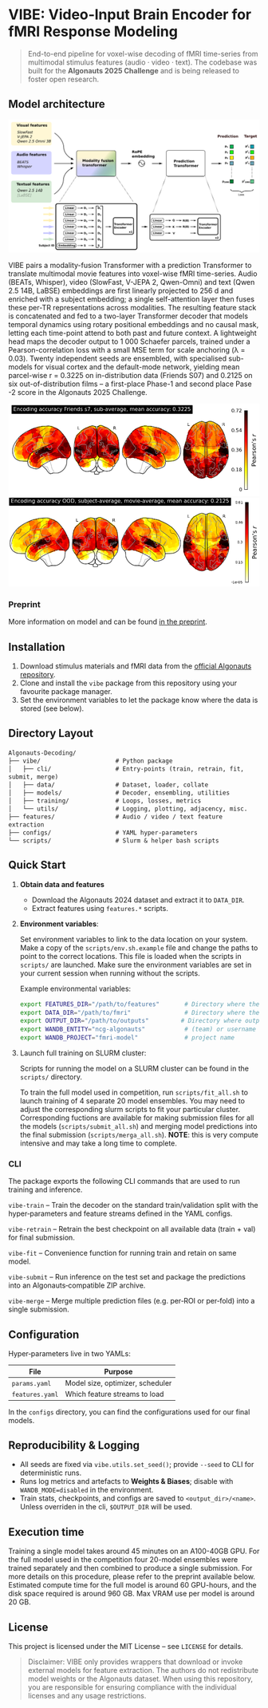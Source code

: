 # VIBE: Video‑Input Brain Encoder for fMRI Response Modeling

> End-to-end pipeline for voxel-wise decoding of fMRI time-series from multimodal stimulus features (audio · video · text).
> The codebase was built for the **Algonauts 2025 Challenge** and is being released to foster open research.

## Model architecture
![Model architecture](figures/model.png)

VIBE pairs a modality-fusion Transformer with a prediction Transformer to translate multimodal movie features into voxel-wise fMRI time-series.  Audio (BEATs, Whisper), video (SlowFast, V-JEPA 2, Qwen-Omni) and text (Qwen 2.5 14B, LaBSE) embeddings are first linearly projected to 256 d and enriched with a subject embedding; a single self-attention layer then fuses these per-TR representations across modalities. The resulting feature stack is concatenated and fed to a two-layer Transformer decoder that models temporal dynamics using rotary positional embeddings and no causal mask, letting each time-point attend to both past and future context. A lightweight head maps the decoder output to 1 000 Schaefer parcels, trained under a Pearson-correlation loss with a small MSE term for scale anchoring (λ = 0.03). Twenty independent seeds are ensembled, with specialised sub-models for visual cortex and the default-mode network, yielding mean parcel-wise r = 0.3225 on in-distribution data (Friends S07) and 0.2125 on six out-of-distribution films – a first-place Phase-1 and second place Pase -2 score in the Algonauts 2025 Challenge.

![](figures/s07_scores.png)
![](figures/ood_scores.png)

### Preprint

More information on model and can be found [in the preprint](https://arxiv.org/abs/2507.17958).

## Installation

1. Download stimulus materials and fMRI data from the [official Algonauts repository](https://algonautsproject.com/braindata.html).
2. Clone and install the `vibe` package from this repository using your favourite package manager.
3. Set the environment variables to let the package know where the data is stored (see below).

## Directory Layout

```
Algonauts-Decoding/
├── vibe/                     # Python package
│   ├── cli/                  # Entry‑points (train, retrain, fit, submit, merge)
│   ├── data/                 # Dataset, loader, collate
│   ├── models/               # Decoder, ensembling, utilities
│   ├── training/             # Loops, losses, metrics
│   └── utils/                # Logging, plotting, adjacency, misc.
├── features/                 # Audio / video / text feature extraction
├── configs/                  # YAML hyper‑parameters
└── scripts/                  # Slurm & helper bash scripts
```

## Quick Start

1. **Obtain data and features**

   * Download the Algonauts 2024 dataset and extract it to `DATA_DIR`.
   * Extract features using `features.*` scripts.

2. **Environment variables**:

   Set environment variables to link to the data location on your system. Make a copy of the `scripts/env.sh.example` file and change the paths to point to the correct locations. This file is loaded when the scripts in `scripts/` are launched. Make sure the environment variables are set in your current session when running without the scripts.

   Example environmental variables:
   ```bash
   export FEATURES_DIR="/path/to/features"       # Directory where the features are saved/stored
   export DATA_DIR="/path/to/fmri"               # Directory where the fMRI data is stored
   export OUTPUT_DIR="/path/to/outputs"         # Directory where outputs (checkpoints, submission-files, etc.) will be saved
   export WANDB_ENTITY="ncg-algonauts"           # (team) or username that owns the project
   export WANDB_PROJECT="fmri-model"             # project name
   ```

3. Launch full training on SLURM cluster:

   Scripts for running the model on a SLURM cluster can be found in the `scripts/` directory.
  
   To train the full model used in competition, run `scripts/fit_all.sh` to launch training of 4 separate 20 model ensembles. You may need to adjust the corresponding slurm scripts to fit your particular cluster.
   Corresponding fuctions are available for making submission files for all the models (`scripts/submit_all.sh`) and merging model predictions into the final submission (`scripts/merga_all.sh`). **NOTE**: this is very compute intensive and may take a long time to complete.

### CLI

The package exports the following CLI commands that are used to run training and inference.

`vibe-train` – Train the decoder on the standard train/validation split with the hyper‑parameters and feature streams defined in the YAML configs.

`vibe-retrain` – Retrain the best checkpoint on all available data (train + val) for final submission.

`vibe-fit` – Convenience function for running train and retain on same model.

`vibe-submit` – Run inference on the test set and package the predictions into an Algonauts‑compatible ZIP archive.

`vibe-merge` – Merge multiple prediction files (e.g. per‑ROI or per‑fold) into a single submission.

## Configuration

Hyper‑parameters live in two YAMLs:

| File                    | Purpose                          |
| ----------------------- | -------------------------------- |
| `params.yaml`           | Model size, optimizer, scheduler |
| `features.yaml`         | Which feature streams to load    |

In the `configs` directory, you can find the configurations used for our final models.

## Reproducibility & Logging

* All seeds are fixed via `vibe.utils.set_seed()`; provide `--seed` to CLI for deterministic runs.
* Runs log metrics and artefacts to **Weights & Biases**; disable with `WANDB_MODE=disabled` in the environment.
* Train stats, checkpoints, and configs are saved to `<output_dir>/<name>`. Unless overriden in the cli, `$OUTPUT_DIR` will be used.

## Execution time

Training a single model takes around 45 minutes on an A100-40GB GPU. For the full model used in the competition four 20-model ensembles were trained separately and then combined to produce a single submission. For more details on this procedure, please refer to the preprint available below. Estimated compute time for the full model is around 60 GPU-hours, and the disk space required is around 960 GB. Max VRAM use per model is around 20 GB.

## License

This project is licensed under the MIT License – see `LICENSE` for details.

> Disclaimer: VIBE only provides wrappers that download or invoke external models for feature extraction. The authors do not redistribute model weights or the Algonauts dataset. When using this repository, you are responsible for ensuring compliance with the individual licenses and any usage restrictions.
